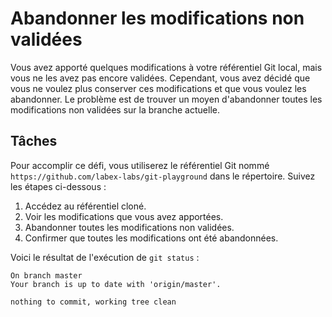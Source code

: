 # Abandonner les modifications non validées

Vous avez apporté quelques modifications à votre référentiel Git local, mais vous ne les avez pas encore validées. Cependant, vous avez décidé que vous ne voulez plus conserver ces modifications et que vous voulez les abandonner. Le problème est de trouver un moyen d'abandonner toutes les modifications non validées sur la branche actuelle.

## Tâches

Pour accomplir ce défi, vous utiliserez le référentiel Git nommé `https://github.com/labex-labs/git-playground` dans le répertoire. Suivez les étapes ci-dessous :

1. Accédez au référentiel cloné.
2. Voir les modifications que vous avez apportées.
3. Abandonner toutes les modifications non validées.
4. Confirmer que toutes les modifications ont été abandonnées.

Voici le résultat de l'exécution de `git status` :

```shell
On branch master
Your branch is up to date with 'origin/master'.

nothing to commit, working tree clean
```
